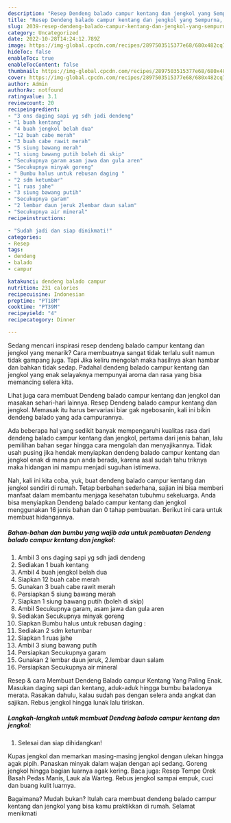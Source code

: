 ```yaml
---
description: "Resep Dendeng balado campur kentang dan jengkol yang Sempurna, Buat Buka Puasa Menggugah Selera"
title: "Resep Dendeng balado campur kentang dan jengkol yang Sempurna, Buat Buka Puasa Menggugah Selera"
slug: 2039-resep-dendeng-balado-campur-kentang-dan-jengkol-yang-sempurna-buat-buka-puasa-menggugah-selera
category: Uncategorized
date: 2022-10-28T14:24:12.789Z
image: https://img-global.cpcdn.com/recipes/2897503515377e68/680x482cq70/dendeng-balado-campur-kentang-dan-jengkol-foto-resep-utama.jpg
hideToc: false
enableToc: true
enableTocContent: false
thumbnail: https://img-global.cpcdn.com/recipes/2897503515377e68/680x482cq70/dendeng-balado-campur-kentang-dan-jengkol-foto-resep-utama.jpg
cover: https://img-global.cpcdn.com/recipes/2897503515377e68/680x482cq70/dendeng-balado-campur-kentang-dan-jengkol-foto-resep-utama.jpg
author: Admin
authorAv: notfound
ratingvalue: 3.1
reviewcount: 20
recipeingredient:
- "3 ons daging sapi yg sdh jadi dendeng"
- "1 buah kentang"
- "4 buah jengkol belah dua"
- "12 buah cabe merah"
- "3 buah cabe rawit merah"
- "5 siung bawang merah"
- "1 siung bawang putih boleh di skip"
- "Secukupnya garam asam jawa dan gula aren"
- "Secukupnya minyak goreng"
- " Bumbu halus untuk rebusan daging "
- "2 sdm ketumbar"
- "1 ruas jahe"
- "3 siung bawang putih"
- "Secukupnya garam"
- "2 lembar daun jeruk 2lembar daun salam"
- "Secukupnya air mineral"
recipeinstructions:

- "Sudah jadi dan siap dinikmati!"
categories:
- Resep
tags:
- dendeng
- balado
- campur

katakunci: dendeng balado campur 
nutrition: 231 calories
recipecuisine: Indonesian
preptime: "PT18M"
cooktime: "PT39M"
recipeyield: "4"
recipecategory: Dinner

---
```



Sedang mencari inspirasi resep dendeng balado campur kentang dan jengkol yang menarik? Cara membuatnya sangat tidak terlalu sulit namun tidak gampang juga. Tapi Jika keliru mengolah maka hasilnya akan hambar dan bahkan tidak sedap. Padahal dendeng balado campur kentang dan jengkol yang enak selayaknya mempunyai aroma dan rasa yang bisa memancing selera kita.


Lihat juga cara membuat Dendeng balado campur kentang dan jengkol dan masakan sehari-hari lainnya. Resep Dendeng balado campur kentang dan jengkol. Memasak itu harus bervariasi biar gak ngebosanin, kali ini bikin dendeng balado yang ada campurannya.

Ada beberapa hal yang sedikit banyak mempengaruhi kualitas rasa dari dendeng balado campur kentang dan jengkol, pertama dari jenis bahan, lalu pemilihan bahan segar hingga cara mengolah dan menyajikannya. Tidak usah pusing jika hendak menyiapkan dendeng balado campur kentang dan jengkol enak di mana pun anda berada, karena asal sudah tahu triknya maka hidangan ini mampu menjadi suguhan istimewa.


Nah, kali ini kita coba, yuk, buat dendeng balado campur kentang dan jengkol sendiri di rumah. Tetap berbahan sederhana, sajian ini bisa memberi manfaat dalam membantu menjaga kesehatan tubuhmu sekeluarga. Anda bisa menyiapkan Dendeng balado campur kentang dan jengkol menggunakan 16 jenis bahan dan 0 tahap pembuatan. Berikut ini cara untuk membuat hidangannya.

<!--inarticleads1-->

##### Bahan-bahan dan bumbu yang wajib ada untuk pembuatan Dendeng balado campur kentang dan jengkol:

1. Ambil 3 ons daging sapi yg sdh jadi dendeng
1. Sediakan 1 buah kentang
1. Ambil 4 buah jengkol belah dua
1. Siapkan 12 buah cabe merah
1. Gunakan 3 buah cabe rawit merah
1. Persiapkan 5 siung bawang merah
1. Siapkan 1 siung bawang putih (boleh di skip)
1. Ambil Secukupnya garam, asam jawa dan gula aren
1. Sediakan Secukupnya minyak goreng
1. Siapkan  Bumbu halus untuk rebusan daging :
1. Sediakan 2 sdm ketumbar
1. Siapkan 1 ruas jahe
1. Ambil 3 siung bawang putih
1. Persiapkan Secukupnya garam
1. Gunakan 2 lembar daun jeruk, 2.lembar daun salam
1. Persiapkan Secukupnya air mineral


Resep &amp; cara Membuat Dendeng Balado campur Kentang Yang Paling Enak. Masukan daging sapi dan kentang, aduk-aduk hingga bumbu baladonya merata. Rasakan dahulu, kalau sudah pas dengan selera anda angkat dan sajikan. Rebus jengkol hingga lunak lalu tiriskan. 

<!--inarticleads2-->

##### Langkah-langkah untuk membuat Dendeng balado campur kentang dan jengkol:


1. Selesai dan siap dihidangkan!

Kupas jengkol dan memarkan masing-masing jengkol dengan ulekan hingga agak pipih. Panaskan minyak dalam wajan dengan api sedang. Goreng jengkol hingga bagian luarnya agak kering. Baca juga: Resep Tempe Orek Basah Pedas Manis, Lauk ala Warteg. Rebus jengkol sampai empuk, cuci dan buang kulit luarnya. 

Bagaimana? Mudah bukan? Itulah cara membuat dendeng balado campur kentang dan jengkol yang bisa kamu praktikkan di rumah. Selamat menikmati
